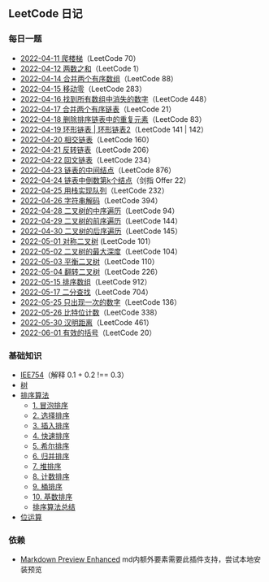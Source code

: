 ## LeetCode 日记

### 每日一题

- [2022-04-11 爬楼梯](/daily/2022-04-11.md)（LeetCode 70）
- [2022-04-12 两数之和](/daily/2022-04-12.md)（LeetCode 1）
- [2022-04-14 合并两个有序数组](/daily/2022-04-14.md)（LeetCode 88）
- [2022-04-15 移动零](/daily/2022-04-15.md)（LeetCode 283）
- [2022-04-16 找到所有数组中消失的数字](/daily/2022-04-16.md)（LeetCode 448）
- [2022-04-17 合并两个有序链表](/daily/2022-04-17.md)（LeetCode 21）
- [2022-04-18 删除排序链表中的重复元素](/daily/2022-04-18.md)（LeetCode 83）
- [2022-04-19 环形链表 | 环形链表2](/daily/2022-04-19.md)（LeetCode 141 | 142）
- [2022-04-20 相交链表](/daily/2022-04-20.md)（LeetCode 160）
- [2022-04-21 反转链表](/daily/2022-04-21.md)（LeetCode 206）
- [2022-04-22 回文链表](/daily/2022-04-22.md)（LeetCode 234）
- [2022-04-23 链表的中间结点](/daily/2022-04-23.md)（LeetCode 876）
- [2022-04-24 链表中倒数第k个结点](/daily/2022-04-24.md)（剑指 Offer 22）
- [2022-04-25 用栈实现队列](/daily/2022-04-25.md)（LeetCode 232）
- [2022-04-26 字符串解码](/daily/2022-04-26.md)（LeetCode 394）
- [2022-04-28 二叉树的中序遍历](/daily/2022-04-28.md)（LeetCode 94）
- [2022-04-29 二叉树的前序遍历](/daily/2022-04-29.md)（LeetCode 144）
- [2022-04-30 二叉树的后序遍历](/daily/2022-04-30.md)（LeetCode 145）
- [2022-05-01 对称二叉树](/daily/2022-05-01.md) (LeetCode 101）
- [2022-05-02 二叉树的最大深度](/daily/2022-05-02.md)（LeetCode 104）
- [2022-05-03 平衡二叉树](/daily/2022-05-03.md)（LeetCode 110）
- [2022-05-04 翻转二叉树](/daily/2022-05-04.md)（LeetCode 226）
- [2022-05-15 排序数组](/daily/2022-05-15.md)（LeetCode 912）
- [2022-05-17 二分查找](/daily/2022-05-17.md)（LeetCode 704）
- [2022-05-25 只出现一次的数字](/daily/2022-05-25.md)（LeetCode 136）
- [2022-05-26 比特位计数](/daily/2022-05-26.md)（LeetCode 338）
- [2022-05-30 汉明距离](/daily/2022-05-30.md)（LeetCode 461）
- [2022-06-01 有效的括号](/daily/2022-06-01.md)（LeetCode 20）
 <!-- ### 类型分类

#### 递归

- [2022-04-11 爬楼梯](/daily/2022-04-11.md)（LeetCode 70）

#### 数组

- [2022-04-12 两数之和](/daily/2022-04-12.md)（LeetCode 1）
- [2022-04-14 合并两个有序数组](/daily/2022-04-14.md)（LeetCode 88） 
- [2022-04-15 移动零](/daily//2022-04-15.md)（LeetCode 283） 
- [2022-04-16 找到所有数组中消失的数字](/daily/2022-04-16.md)（LeetCode 448）-->

<!-- #### 链表

- [2022-04-17 合并两个有序链表](/daily/2022-04-17.md)（LeetCode 21） 
- [2022-04-18 删除排序链表中的重复元素](/daily/2022-04-18.md)（LeetCode 83）
- [2022-04-19 环形链表 | 环形链表2](/daily/2022-04-19.md)（LeetCode 141 | 142）
- [2022-04-20 相交链表](/daily/2022-04-20.md)（LeetCode 160）- [2022-04-21 反转链表](/daily/2022-04-21.md)（LeetCode 206）
- [2022-04-22 回文链表](/daily/2022-04-22.md)（LeetCode 234）
- [2022-04-23 链表的中间结点](/daily/2022-04-23.md)（LeetCode 876）-->

<!-- #### 栈与队列
- [2022-04-25 用栈实现队列](/daily/2022-04-25.md)（LeetCode 232） 
- [2022-04-26 字符串解码](/daily/2022-04-26.md)（LeetCode 394）-->

<!-- #### 树
- [2022-04-28 二叉树的中序遍历](/daily/2022-04-28.md)（LeetCode 94）
- [2022-04-29 二叉树的前序遍历](/daily/2022-04-29.md)（LeetCode 144）
- [2022-04-30 二叉树的后序遍历](/daily/2022-04-30.md)（LeetCode 145）
- [2022-05-01 对称二叉树](/daily/2022-05-01.md) (LeetCode 101）
- [2022-05-02 二叉树的最大深度](/daily/2022-05-02.md)（LeetCode 104）
- [2022-05-03 平衡二叉树](/daily/2022-05-03.md)（LeetCode 110）
- [2022-05-04 翻转二叉树](/daily/2022-05-04.md)（LeetCode 226）

#### 排序
- [2022-05-15 排序数组](/daily/2022-05-15.md)（LeetCode 912）

#### 查找
- [2022-05-17 二分查找](/daily/2022-05-17.md)（LeetCode 704）

#### 位运算
- [2022-05-25 只出现一次的数字](/daily/2022-05-25.md)（LeetCode 136）
- [2022-05-26 比特位计数](/daily/2022-05-26.md)（LeetCode 338）
- [2022-05-30 汉明距离](/daily/2022-05-30.md)（LeetCode 461）

#### 字符串
- [2022-06-01 有效的括号](/daily/2022-06-01.md)（LeetCode 20）

-->

### 基础知识

- [IEE754](/other/IEEE754.md)（解释 0.1 + 0.2 !== 0.3）
- [树](/other/Tree.md)
- [排序算法](/other/SortingAlgorithm.md)
  - [1. 冒泡排序](/other/SortingAlgorithm.md#1-冒泡排序bubble-sort)
  - [2. 选择排序](/other/SortingAlgorithm.md#2-选择排序selection-sort)
  - [3. 插入排序](/other/SortingAlgorithm.md#3-插入排序insertion-sort)
  - [4. 快速排序](/other/SortingAlgorithm.md#4-快速排序quick-sort)
  - [5. 希尔排序](/other/SortingAlgorithm.md#5-希尔排序shell-sort)
  - [6. 归并排序](/other/SortingAlgorithm.md#6-归并排序merge-sort)
  - [7. 堆排序](/other/SortingAlgorithm.md#7-堆排序heap-sort)
  - [8. 计数排序](/other/SortingAlgorithm.md#8-计数排序counting-sort)
  - [9. 桶排序](/other/SortingAlgorithm.md#9-桶排序bucket-sort)
  - [10. 基数排序](/other/SortingAlgorithm.md#10-基数排序radix-sort)
  - [排序算法总结](/other/SortingAlgorithm.md#排序算法总结)
- [位运算](/other/BitwiseOperation.md)

### 依赖

- [Markdown Preview Enhanced](https://shd101wyy.github.io/markdown-preview-enhanced/#/) md内额外要素需要此插件支持，尝试本地安装预览
